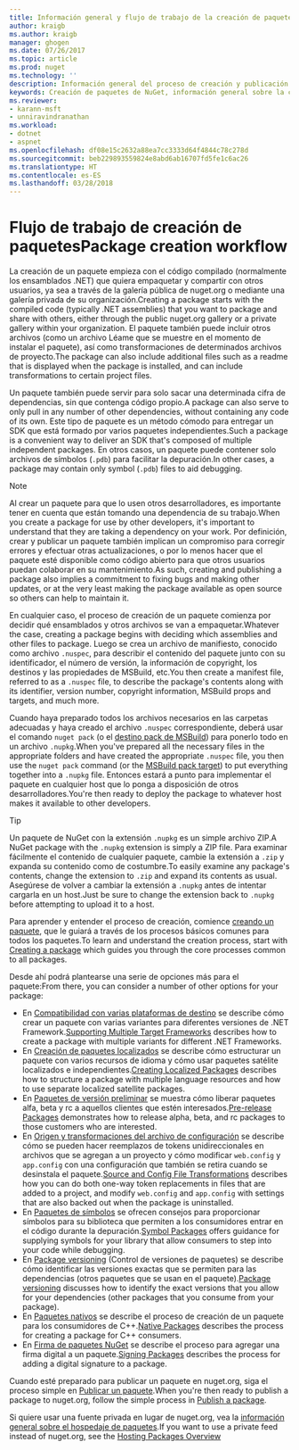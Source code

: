 ```yaml
---
title: Información general y flujo de trabajo de la creación de paquetes de NuGet | Microsoft Docs
author: kraigb
ms.author: kraigb
manager: ghogen
ms.date: 07/26/2017
ms.topic: article
ms.prod: nuget
ms.technology: ''
description: Información general del proceso de creación y publicación de un paquete de NuGet, con vínculos a otras partes específicas del proceso.
keywords: Creación de paquetes de NuGet, información general sobre la creación en NuGet, flujo de trabajo de creación en NuGet, flujo de trabajo de creación de paquetes, información general sobre la creación de paquetes.
ms.reviewer:
- karann-msft
- unniravindranathan
ms.workload:
- dotnet
- aspnet
ms.openlocfilehash: df08e15c2632a88ea7cc3333d64f4844c78c278d
ms.sourcegitcommit: beb229893559824e8abd6ab16707fd5fe1c6ac26
ms.translationtype: HT
ms.contentlocale: es-ES
ms.lasthandoff: 03/28/2018
---
```

# <a name="package-creation-workflow"></a><span data-ttu-id="8ca10-104">Flujo de trabajo de creación de paquetes</span><span class="sxs-lookup"><span data-stu-id="8ca10-104">Package creation workflow</span></span>

<span data-ttu-id="8ca10-105">La creación de un paquete empieza con el código compilado (normalmente los ensamblados .NET) que quiera empaquetar y compartir con otros usuarios, ya sea a través de la galería pública de nuget.org o mediante una galería privada de su organización.</span><span class="sxs-lookup"><span data-stu-id="8ca10-105">Creating a package starts with the compiled code (typically .NET assemblies) that you want to package and share with others, either through the public nuget.org gallery or a private gallery within your organization.</span></span> <span data-ttu-id="8ca10-106">El paquete también puede incluir otros archivos (como un archivo Léame que se muestre en el momento de instalar el paquete), así como transformaciones de determinados archivos de proyecto.</span><span class="sxs-lookup"><span data-stu-id="8ca10-106">The package can also include additional files such as a readme that is displayed when the package is installed, and can include transformations to certain project files.</span></span>

<span data-ttu-id="8ca10-107">Un paquete también puede servir para solo sacar una determinada cifra de dependencias, sin que contenga código propio.</span><span class="sxs-lookup"><span data-stu-id="8ca10-107">A package can also serve to only pull in any number of other dependencies, without containing any code of its own.</span></span> <span data-ttu-id="8ca10-108">Este tipo de paquete es un método cómodo para entregar un SDK que está formado por varios paquetes independientes.</span><span class="sxs-lookup"><span data-stu-id="8ca10-108">Such a package is a convenient way to deliver an SDK that's composed of multiple independent packages.</span></span> <span data-ttu-id="8ca10-109">En otros casos, un paquete puede contener solo archivos de símbolos (`.pdb`) para facilitar la depuración.</span><span class="sxs-lookup"><span data-stu-id="8ca10-109">In other cases, a package may contain only symbol (`.pdb`) files to aid debugging.</span></span>

> [!Note]
> <span data-ttu-id="8ca10-110">Al crear un paquete para que lo usen otros desarrolladores, es importante tener en cuenta que están tomando una dependencia de su trabajo.</span><span class="sxs-lookup"><span data-stu-id="8ca10-110">When you create a package for use by other developers, it's important to understand that they are taking a dependency on your work.</span></span> <span data-ttu-id="8ca10-111">Por definición, crear y publicar un paquete también implican un compromiso para corregir errores y efectuar otras actualizaciones, o por lo menos hacer que el paquete esté disponible como código abierto para que otros usuarios puedan colaborar en su mantenimiento.</span><span class="sxs-lookup"><span data-stu-id="8ca10-111">As such, creating and publishing a package also implies a commitment to fixing bugs and making other updates, or at the very least making the package available as open source so others can help to maintain it.</span></span>

<span data-ttu-id="8ca10-112">En cualquier caso, el proceso de creación de un paquete comienza por decidir qué ensamblados y otros archivos se van a empaquetar.</span><span class="sxs-lookup"><span data-stu-id="8ca10-112">Whatever the case, creating a package begins with deciding which assemblies and other files to package.</span></span> <span data-ttu-id="8ca10-113">Luego se crea un archivo de manifiesto, conocido como archivo `.nuspec`, para describir el contenido del paquete junto con su identificador, el número de versión, la información de copyright, los destinos y las propiedades de MSBuild, etc.</span><span class="sxs-lookup"><span data-stu-id="8ca10-113">You then create a manifest file, referred to as a `.nuspec` file, to describe the package's contents along with its identifier, version number, copyright information, MSBuild props and targets, and much more.</span></span>

<span data-ttu-id="8ca10-114">Cuando haya preparado todos los archivos necesarios en las carpetas adecuadas y haya creado el archivo `.nuspec` correspondiente, deberá usar el comando `nuget pack` (o el [destino pack de MSBuild](../reference/msbuild-targets.md)) para ponerlo todo en un archivo `.nupkg`.</span><span class="sxs-lookup"><span data-stu-id="8ca10-114">When you've prepared all the necessary files in the appropriate folders and have created the appropriate `.nuspec` file, you then use the `nuget pack` command (or the [MSBuild pack target](../reference/msbuild-targets.md)) to put everything together into a `.nupkg` file.</span></span> <span data-ttu-id="8ca10-115">Entonces estará a punto para implementar el paquete en cualquier host que lo ponga a disposición de otros desarrolladores.</span><span class="sxs-lookup"><span data-stu-id="8ca10-115">You're then ready to deploy the package to whatever host makes it available to other developers.</span></span>

> [!Tip]
> <span data-ttu-id="8ca10-116">Un paquete de NuGet con la extensión `.nupkg` es un simple archivo ZIP.</span><span class="sxs-lookup"><span data-stu-id="8ca10-116">A NuGet package with the `.nupkg` extension is simply a ZIP file.</span></span> <span data-ttu-id="8ca10-117">Para examinar fácilmente el contenido de cualquier paquete, cambie la extensión a `.zip` y expanda su contenido como de costumbre.</span><span class="sxs-lookup"><span data-stu-id="8ca10-117">To easily examine any package's contents, change the extension to `.zip` and expand its contents as usual.</span></span> <span data-ttu-id="8ca10-118">Asegúrese de volver a cambiar la extensión a `.nupkg` antes de intentar cargarla en un host.</span><span class="sxs-lookup"><span data-stu-id="8ca10-118">Just be sure to change the extension back to `.nupkg` before attempting to upload it to a host.</span></span>

<span data-ttu-id="8ca10-119">Para aprender y entender el proceso de creación, comience [creando un paquete](../create-packages/creating-a-package.md), que le guiará a través de los procesos básicos comunes para todos los paquetes.</span><span class="sxs-lookup"><span data-stu-id="8ca10-119">To learn and understand the creation process, start with [Creating a package](../create-packages/creating-a-package.md) which guides you through the core processes common to all packages.</span></span>

<span data-ttu-id="8ca10-120">Desde ahí podrá plantearse una serie de opciones más para el paquete:</span><span class="sxs-lookup"><span data-stu-id="8ca10-120">From there, you can consider a number of other options for your package:</span></span>

- <span data-ttu-id="8ca10-121">En [Compatibilidad con varias plataformas de destino](../create-packages/supporting-multiple-target-frameworks.md) se describe cómo crear un paquete con varias variantes para diferentes versiones de .NET Framework.</span><span class="sxs-lookup"><span data-stu-id="8ca10-121">[Supporting Multiple Target Frameworks](../create-packages/supporting-multiple-target-frameworks.md) describes how to create a package with multiple variants for different .NET Frameworks.</span></span>
- <span data-ttu-id="8ca10-122">En [Creación de paquetes localizados](../create-packages/creating-localized-packages.md) se describe cómo estructurar un paquete con varios recursos de idioma y cómo usar paquetes satélite localizados e independientes.</span><span class="sxs-lookup"><span data-stu-id="8ca10-122">[Creating Localized Packages](../create-packages/creating-localized-packages.md) describes how to structure a package with multiple language resources and how to use separate localized satellite packages.</span></span>
- <span data-ttu-id="8ca10-123">En [Paquetes de versión preliminar](../create-packages/prerelease-packages.md) se muestra cómo liberar paquetes alfa, beta y rc a aquellos clientes que estén interesados.</span><span class="sxs-lookup"><span data-stu-id="8ca10-123">[Pre-release Packages](../create-packages/prerelease-packages.md) demonstrates how to release alpha, beta, and rc packages to those customers who are interested.</span></span>
- <span data-ttu-id="8ca10-124">En [Origen y transformaciones del archivo de configuración](../create-packages/source-and-config-file-transformations.md) se describe cómo se pueden hacer reemplazos de tokens unidireccionales en archivos que se agregan a un proyecto y cómo modificar `web.config` y `app.config` con una configuración que también se retira cuando se desinstala el paquete.</span><span class="sxs-lookup"><span data-stu-id="8ca10-124">[Source and Config File Transformations](../create-packages/source-and-config-file-transformations.md) describes how you can do both one-way token replacements in files that are added to a project, and modify `web.config` and `app.config` with settings that are also backed out when the package is uninstalled.</span></span>
- <span data-ttu-id="8ca10-125">En [Paquetes de símbolos](../create-packages/symbol-packages.md) se ofrecen consejos para proporcionar símbolos para su biblioteca que permiten a los consumidores entrar en el código durante la depuración.</span><span class="sxs-lookup"><span data-stu-id="8ca10-125">[Symbol Packages](../create-packages/symbol-packages.md) offers guidance for supplying symbols for your library that allow consumers to step into your code while debugging.</span></span>
- <span data-ttu-id="8ca10-126">En [Package versioning](../reference/package-versioning.md) (Control de versiones de paquetes) se describe cómo identificar las versiones exactas que se permiten para las dependencias (otros paquetes que se usan en el paquete).</span><span class="sxs-lookup"><span data-stu-id="8ca10-126">[Package versioning](../reference/package-versioning.md) discusses how to identify the exact versions that you allow for your dependencies (other packages that you consume from your package).</span></span>
- <span data-ttu-id="8ca10-127">En [Paquetes nativos](../create-packages/native-packages.md) se describe el proceso de creación de un paquete para los consumidores de C++.</span><span class="sxs-lookup"><span data-stu-id="8ca10-127">[Native Packages](../create-packages/native-packages.md) describes the process for creating a package for C++ consumers.</span></span>
- <span data-ttu-id="8ca10-128">En [Firma de paquetes NuGet](../create-packages/sign-a-package.md) se describe el proceso para agregar una firma digital a un paquete.</span><span class="sxs-lookup"><span data-stu-id="8ca10-128">[Signing Packages](../create-packages/sign-a-package.md) describes the process for adding a digital signature to a package.</span></span>

<span data-ttu-id="8ca10-129">Cuando esté preparado para publicar un paquete en nuget.org, siga el proceso simple en [Publicar un paquete](../create-packages/publish-a-package.md).</span><span class="sxs-lookup"><span data-stu-id="8ca10-129">When you're then ready to publish a package to nuget.org, follow the simple process in [Publish a package](../create-packages/publish-a-package.md).</span></span>

<span data-ttu-id="8ca10-130">Si quiere usar una fuente privada en lugar de nuget.org, vea la [información general sobre el hospedaje de paquetes](../hosting-packages/overview.md).</span><span class="sxs-lookup"><span data-stu-id="8ca10-130">If you want to use a private feed instead of nuget.org, see the [Hosting Packages Overview](../hosting-packages/overview.md)</span></span>
